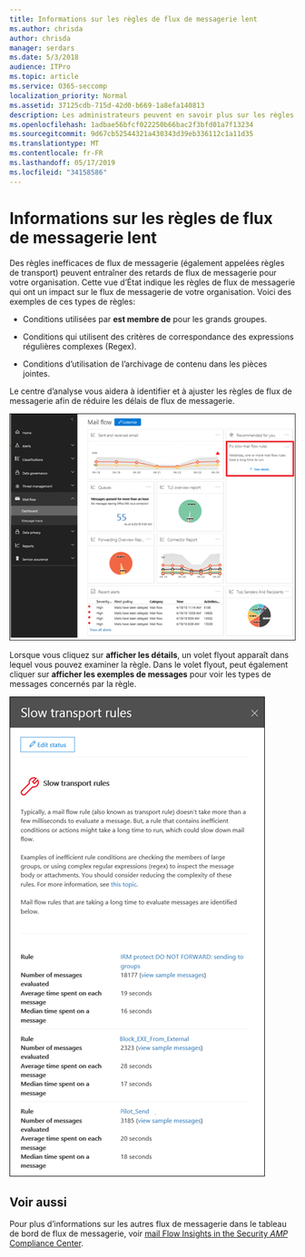 ```yaml
---
title: Informations sur les règles de flux de messagerie lent
ms.author: chrisda
author: chrisda
manager: serdars
ms.date: 5/3/2018
audience: ITPro
ms.topic: article
ms.service: O365-seccomp
localization_priority: Normal
ms.assetid: 37125cdb-715d-42d0-b669-1a8efa140813
description: Les administrateurs peuvent en savoir plus sur les règles de flux de messagerie lentes dans le tableau de bord de flux de messagerie dans le centre de sécurité & Compliance Center.
ms.openlocfilehash: 1adbae56bfcf022250b66bac2f3bfd01a7f13234
ms.sourcegitcommit: 9d67cb52544321a430343d39eb336112c1a11d35
ms.translationtype: MT
ms.contentlocale: fr-FR
ms.lasthandoff: 05/17/2019
ms.locfileid: "34158586"
---
```

# <a name="slow-mail-flow-rules-insight"></a>Informations sur les règles de flux de messagerie lent

Des règles inefficaces de flux de messagerie (également appelées règles de transport) peuvent entraîner des retards de flux de messagerie pour votre organisation. Cette vue d’État indique les règles de flux de messagerie qui ont un impact sur le flux de messagerie de votre organisation. Voici des exemples de ces types de règles:

- Conditions utilisées par **est membre de** pour les grands groupes.

- Conditions qui utilisent des critères de correspondance des expressions régulières complexes (Regex).

- Conditions d’utilisation de l’archivage de contenu dans les pièces jointes.

Le centre d’analyse vous aidera à identifier et à ajuster les règles de flux de messagerie afin de réduire les délais de flux de messagerie.

![Des règles de flux de messagerie lentes dans le tableau de bord de flux de messagerie dans le centre de sécurité & Compliance Center](media/1dd90faa-f065-4b10-8b47-d35dc127fc26.png)

Lorsque vous cliquez sur **afficher les détails**, un volet flyout apparaît dans lequel vous pouvez examiner la règle. Dans le volet flyout, peut également cliquer sur **afficher les exemples de messages** pour voir les types de messages concernés par la règle.

![Volet flyout après avoir cliqué sur Afficher les détails dans une règle de flux de messagerie lente vue d’ensemble du tableau de bord de flux de messagerie](media/2cbd43b7-1f21-4338-a70c-7b50de5c69cd.png)

## <a name="see-also"></a>Voir aussi

Pour plus d’informations sur les autres flux de messagerie dans le tableau de bord de flux de messagerie, voir [mail Flow Insights in the Security _AMP_ Compliance Center](mail-flow-insights.md).
